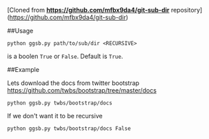 [Cloned from **https://github.com/mfbx9da4/git-sub-dir** repository] (https://github.com/mfbx9da4/git-sub-dir)

##Usage
      

    python ggsb.py path/to/sub/dir <RECURSIVE>
    
<RECURSIVE> is a boolen `True` or `False`. Default is `True`.


##Example

Lets download the docs from twitter bootstrap https://github.com/twbs/bootstrap/tree/master/docs

    python ggsb.py twbs/bootstrap/docs

If we don't want it to be recursive

    python ggsb.py twbs/bootstrap/docs False
